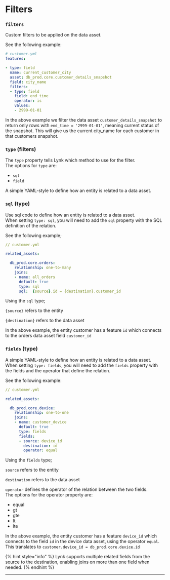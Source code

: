 # Filters

### `filters`

Custom filters to be applied on the data asset.

See the following example:

```yaml
# customer.yml
features: 

- type: field
  name: current_customer_city
  asset: db_prod.core.customer_details_snapshot
  field: city_name
  filters:
  - type: field
    field: end_time
    operator: is
    values:
    - 2999-01-01
```

In the above example we filter the data asset `customer_details_snapshot` to return only rows with `end_time = '2999-01-01'`, meaning current status of the snapshot. This will give us the current city\_name for each customer in that customers snapshot.

### `type` (filters)

The `type` property tells Lynk which method to use for the filter.\
The options for `type` are:

* `sql`
* `field`

A simple YAML-style to define how an entity is related to a data asset.

### `sql` (type)

Use sql code to define how an entity is related to a data asset.\
When setting `type: sql`, you will need to add the `sql` property with the SQL definition of the relation.

See the following example;

```yaml
// customer.yml

related_assets:

  db_prod.core.orders:
    relationship: one-to-many
    joins:
    - name: all_orders
      default: true
      type: sql
      sql:  {source}.id = {destination}.customer_id
```

Using the `sql` type;

`{source}` refers to the entity

`{destination}` refers to the data asset

In the above example, the entity customer has a feature `id` which connects to the orders data asset field `customer_id`

### `fields` (type)

A simple YAML-style to define how an entity is related to a data asset.\
When setting `type: fields`, you will need to add the `fields` property with the fields and the operator that define the relation.

See the following example:

```yaml
// customer.yml

related_assets:

  db_prod.core.device:
    relationship: one-to-one
    joins:
    - name: customer_device
      default: true
      type: fields
      fields: 
      - source: device_id
        destination: id
        operator: equal
```

Using the `fields` type;

`source` refers to the entity

`destination` refers to the data asset

`operator` defines the operator of the relation between the two fields. \
The options for the operator property are:

* equal
* gt
* gte
* lt
* lte

In the above example, the entity customer has a feature `device_id` which connects to the field `id` in the device data asset, using the operator `equal`. \
This translates to `customer.device_id = db_prod.core.device.id`

{% hint style="info" %}
Lynk supports multiple related fields from the source to the destination, enabling joins on more than one field when needed.
{% endhint %}

***

